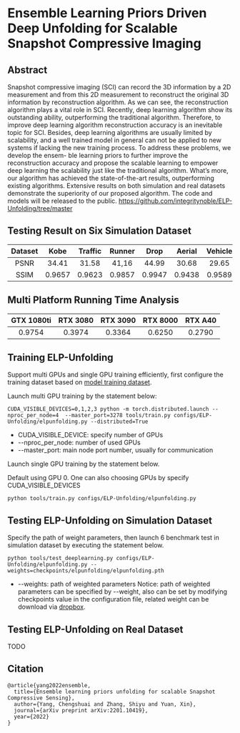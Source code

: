 # Ensemble Learning Priors Driven Deep Unfolding for Scalable Snapshot Compressive Imaging
## Abstract
Snapshot compressive imaging (SCI) can record the
3D information by a 2D measurement and from this 2D
measurement to reconstruct the original 3D information by
reconstruction algorithm. As we can see, the reconstruction
algorithm plays a vital role in SCI. Recently, deep learning
algorithm show its outstanding ability, outperforming the
traditional algorithm. Therefore, to improve deep learning
algorithm reconstruction accuracy is an inevitable topic for
SCI. Besides, deep learning algorithms are usually limited
by scalability, and a well trained model in general can
not be applied to new systems if lacking the new training
process. To address these problems, we develop the ensem-
ble learning priors to further improve the reconstruction
accuracy and propose the scalable learning to empower
deep learning the scalability just like the traditional
algorithm. What’s more, our algorithm has achieved the
state-of-the-art results, outperforming existing algorithms.
Extensive results on both simulation and real datasets
demonstrate the superiority of our proposed algorithm.
The code and models will be released to the public.
https://github.com/integritynoble/ELP-Unfolding/tree/master

## Testing Result on Six Simulation Dataset
|Dataset|Kobe  |Traffic|Runner| Drop  | Aerial | Vehicle|Average|
|:----:|:----: |:----:|:-----:|:----:  | :-----:|:----: |:----:|
|PSNR | 34.41| 31.58 | 41,16 | 44.99 |  30.68 | 29.65 |  35.41 | 
|SSIM |0.9657|0.9623 |0.9857|0.9947 |0.9438 |0.9589 |0.9685|

## Multi Platform Running Time Analysis 
|GTX 1080ti |RTX 3080 |RTX 3090 | RTX 8000 | RTX A40|
|:---------:|:------: |:-------:|:-------:|:------:|
|  0.9754   | 0.3974  |  0.3364 |  0.6250 |  0.2790|

## Training ELP-Unfolding

Support multi GPUs and single GPU training efficiently, first configure the training dataset based on [model training dataset](../../docs/add_datasets.md).

Launch multi GPU training by the statement below:

```
CUDA_VISIBLE_DEVICES=0,1,2,3 python -m torch.distributed.launch --nproc_per_node=4  --master_port=3278 tools/train.py configs/ELP-Unfolding/elpunfolding.py --distributed=True
```
* CUDA_VISIBLE_DEVICE: specify number of GPUs
* --nproc_per_node: number of used GPUs
* --master_port: main node port number, usually for communication

Launch single GPU training by the statement below.

Default using GPU 0. One can also choosing GPUs by specify CUDA_VISIBLE_DEVICES

```
python tools/train.py configs/ELP-Unfolding/elpunfolding.py
```

## Testing ELP-Unfolding on Simulation Dataset
Specify the path of weight parameters, then launch 6 benchmark test in simulation dataset by executing the statement below.

```
python tools/test_deeplearning.py configs/ELP-Unfolding/elpunfolding.py --weights=checkpoints/elpunfolding/elpunfolding.pth
```
* --weights: path of weighted parameters
  Notice: path of weighted parameters can be specified by --weight, also can be set by modifying checkpoints value in the configuration file, related weight can be download via  [dropbox](https://www.dropbox.com/sh/96nf7jzabhqj4mh/AAB09QXrNGi_kujDDnWn6G32a?dl=0).

## Testing ELP-Unfolding on Real Dataset
TODO
## Citation
```
@article{yang2022ensemble,
  title={Ensemble learning priors unfolding for scalable Snapshot Compressive Sensing},
  author={Yang, Chengshuai and Zhang, Shiyu and Yuan, Xin},
  journal={arXiv preprint arXiv:2201.10419},
  year={2022}
}
```